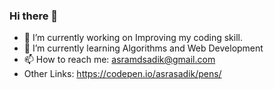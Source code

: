 ### Hi there 👋

- 🔭 I’m currently working on Improving my coding skill.
- 🌱 I’m currently learning Algorithms and Web Development
- 📫 How to reach me: asramdsadik@gmail.com
- Other Links: https://codepen.io/asrasadik/pens/
